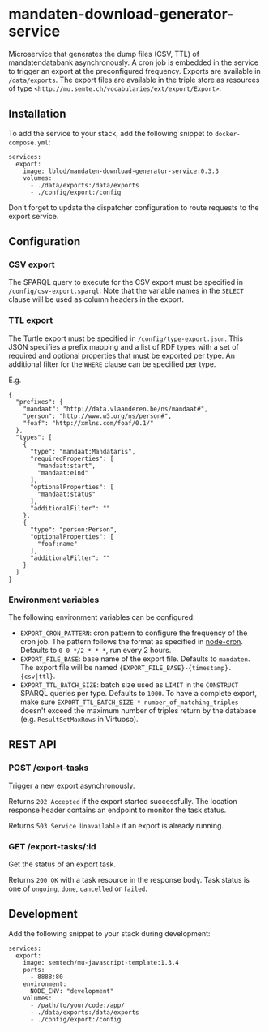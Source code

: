 # mandaten-download-generator-service

Microservice that generates the dump files (CSV, TTL) of mandatendatabank asynchronously. A cron job is embedded in the service to trigger an export at the preconfigured frequency. Exports are available in `/data/exports`. The export files are available in the triple store as resources of type `<http://mu.semte.ch/vocabularies/ext/export/Export>`.

## Installation
To add the service to your stack, add the following snippet to `docker-compose.yml`:
```
services:
  export:
    image: lblod/mandaten-download-generator-service:0.3.3
    volumes:
      - ./data/exports:/data/exports
      - ./config/export:/config
```

Don't forget to update the dispatcher configuration to route requests to the export service.

## Configuration
### CSV export
The SPARQL query to execute for the CSV export must be specified in `/config/csv-export.sparql`. Note that the variable names in the `SELECT` clause will be used as column headers in the export.

### TTL export
The Turtle export must be specified in `/config/type-export.json`. This JSON specifies a prefix mapping and a list of RDF types with a set of required and optional properties that must be exported per type. An additional filter for the `WHERE` clause can be specified per type.

E.g.
```
{
  "prefixes": {
    "mandaat": "http://data.vlaanderen.be/ns/mandaat#",
    "person": "http://www.w3.org/ns/person#",
    "foaf": "http://xmlns.com/foaf/0.1/"
  },
  "types": [
    {
      "type": "mandaat:Mandataris",
      "requiredProperties": [
        "mandaat:start",
        "mandaat:eind"
      ],
      "optionalProperties": [
        "mandaat:status"
      ],
      "additionalFilter": ""
    },
    {
      "type": "person:Person",
      "optionalProperties": [
        "foaf:name"
      ],
      "additionalFilter": ""
    }    
  ]
}
```

### Environment variables
The following environment variables can be configured:
* `EXPORT_CRON_PATTERN`: cron pattern to configure the frequency of the cron job. The pattern follows the format as specified in [node-cron](https://www.npmjs.com/package/cron#available-cron-patterns). Defaults to `0 0 */2 * * *`, run every 2 hours.
* `EXPORT_FILE_BASE`: base name of the export file. Defaults to `mandaten`. The export file will be named `{EXPORT_FILE_BASE}-{timestamp}.{csv|ttl}`.
* `EXPORT_TTL_BATCH_SIZE`: batch size used as `LIMIT` in the `CONSTRUCT` SPARQL queries per type. Defaults to `1000`. To have a complete export, make sure `EXPORT_TTL_BATCH_SIZE * number_of_matching_triples` doesn't exceed the maximum number of triples return by the database (e.g. `ResultSetMaxRows` in Virtuoso).

## REST API
### POST /export-tasks
Trigger a new export asynchronously.

Returns `202 Accepted` if the export started successfully. The location response header contains an endpoint to monitor the task status.

Returns `503 Service Unavailable` if an export is already running.

### GET /export-tasks/:id
Get the status of an export task.

Returns `200 OK` with a task resource in the response body. Task status is one of `ongoing`, `done`, `cancelled` or `failed`.

## Development
Add the following snippet to your stack during development:
```
services:
  export:
    image: semtech/mu-javascript-template:1.3.4
    ports:
      - 8888:80
    environment:
      NODE_ENV: "development"
    volumes:
      - /path/to/your/code:/app/
      - ./data/exports:/data/exports
      - ./config/export:/config
```
